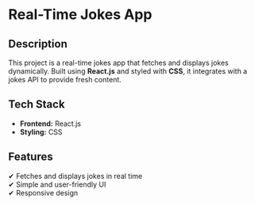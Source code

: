 # Real-Time Jokes App

## Description
This project is a real-time jokes app that fetches and displays jokes dynamically. Built using **React.js** and styled with **CSS**, it integrates with a jokes API to provide fresh content.

## Tech Stack
- **Frontend:** React.js  
- **Styling:** CSS 

## Features
✔ Fetches and displays jokes in real time  
✔ Simple and user-friendly UI  
✔ Responsive design  
